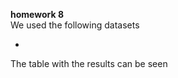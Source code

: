 <b>homework 8</b><br>
We used the following datasets
<ul>
<li></li>
</ul>
The table with the results can be seen <a href="https://docs.google.com/a/ncsu.edu/spreadsheets/d/189CfkRjlWKfsjiA0hyrusftHvaiRcawVt9edY6qAQE0/edit?usp=sharing>here</a>.
